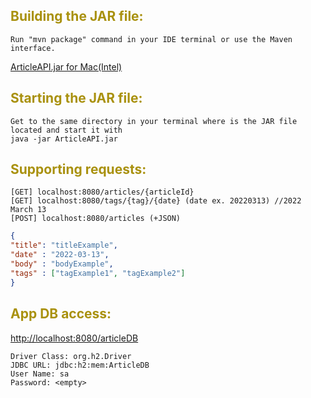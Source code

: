 
<h2>
<span style="color:#a9910e">Building the JAR file:</span>
</h2>

```
Run "mvn package" command in your IDE terminal or use the Maven interface.
```
[ArticleAPI.jar for Mac(Intel)](ArticleAPI.jar)



<h2>
<span style="color:#a9910e">Starting the JAR file:</span>
</h2>

```
Get to the same directory in your terminal where is the JAR file located and start it with
java -jar ArticleAPI.jar
```

<h2>
<span style="color:#a9910e">Supporting requests:</span>
</h2>

```http request
[GET] localhost:8080/articles/{articleId}
[GET] localhost:8080/tags/{tag}/{date} (date ex. 20220313) //2022 March 13
[POST] localhost:8080/articles (+JSON)
```
```json
{ 
"title": "titleExample",
"date" : "2022-03-13",
"body" : "bodyExample",
"tags" : ["tagExample1", "tagExample2"]
}
```
<h2>
<span style="color:#a9910e">App DB access: </span>
</h2>

[http://localhost:8080/articleDB]()
```
Driver Class: org.h2.Driver
JDBC URL: jdbc:h2:mem:ArticleDB
User Name: sa
Password: <empty>
```


